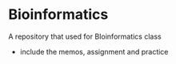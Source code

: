 # Bioinformatics
A repository that used for BIoinformatics class

* include the memos, assignment and practice